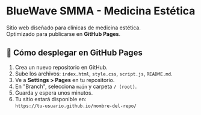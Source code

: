 # BlueWave SMMA - Medicina Estética

Sitio web diseñado para clínicas de medicina estética.  
Optimizado para publicarse en **GitHub Pages**.

## 🚀 Cómo desplegar en GitHub Pages
1. Crea un nuevo repositorio en GitHub.
2. Sube los archivos: `index.html`, `style.css`, `script.js`, `README.md`.
3. Ve a **Settings > Pages** en tu repositorio.
4. En "Branch", selecciona `main` y carpeta `/ (root)`.
5. Guarda y espera unos minutos.
6. Tu sitio estará disponible en:  
   `https://tu-usuario.github.io/nombre-del-repo/`

